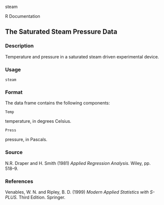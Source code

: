 steam

R Documentation

##  The Saturated Steam Pressure Data

### Description

Temperature and pressure in a saturated steam driven experimental device.

### Usage

    
    steam

### Format

The data frame contains the following components:

`Temp`

temperature, in degrees Celsius.

`Press`

pressure, in Pascals.

### Source

N.R. Draper and H. Smith (1981) _Applied Regression Analysis._ Wiley, pp.
518–9.

### References

Venables, W. N. and Ripley, B. D. (1999) _Modern Applied Statistics with
S-PLUS._ Third Edition. Springer.

